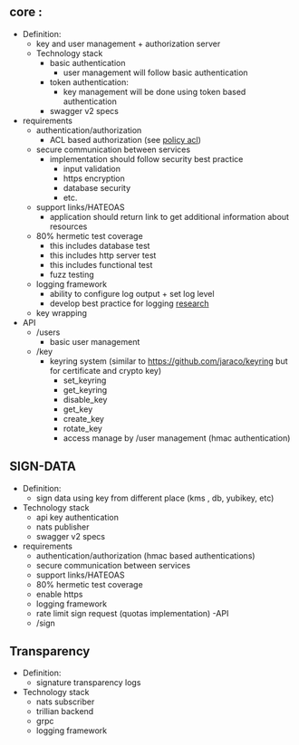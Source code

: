 core :
-
- Definition:
  - key and user management + authorization server
  - Technology stack 
    - basic authentication
      - user management will follow basic authentication
    - token authentication:
      - key management will be done using token based authentication
    - swagger v2 specs
- requirements
  - authentication/authorization 
    - ACL based authorization (see [policy acl](./policy_acl.md))
  - secure communication between services 
    - implementation should follow security best practice 
      * input validation
      * https encryption
      * database security
      *  etc.
  - support links/HATEOAS
    - application should return link to get additional information about  resources
  - 80%  hermetic test coverage
    - this includes database test
    - this includes http server test
    - this includes functional test
    - fuzz testing
  - logging framework
    - ability to configure log output + set log level
    - develop best practice for logging [research](./logging_framework.md)
  - key wrapping
- API
  * /users
    * basic user management 
  * /key
    * keyring system (similar to https://github.com/jaraco/keyring but for certificate and crypto key)
      * set_keyring 
      * get_keyring
      * disable_key
      * get_key
      * create_key
      * rotate_key
      * access manage by /user management (hmac authentication)

SIGN-DATA
- 

- Definition:
  - sign data using key from different place (kms , db, yubikey, etc)
- Technology stack
  - api key authentication
  - nats publisher
  - swagger v2 specs
- requirements
  - authentication/authorization (hmac based authentications)
  - secure communication between services
  - support links/HATEOAS
  - 80% hermetic test coverage
  - enable https
  - logging framework
  - rate limit sign request (quotas implementation)
-API	
  * /sign

Transparency
-

- Definition:
  - signature transparency logs
- Technology stack
  - nats subscriber
  - trillian backend
  - grpc
  - logging framework